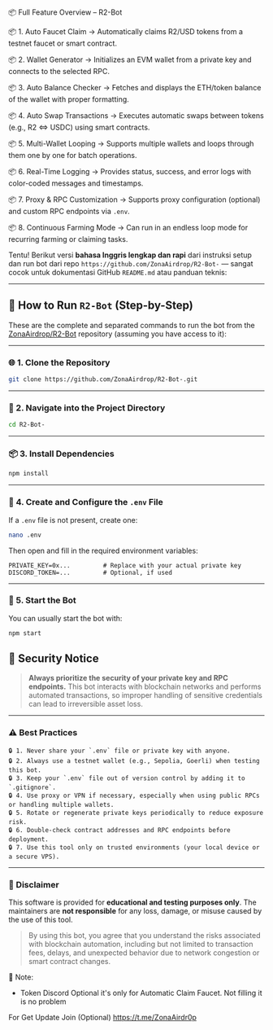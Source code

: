 📦 Full Feature Overview – R2-Bot

📦 1. Auto Faucet Claim
    → Automatically claims R2/USD tokens from a testnet faucet or smart contract.

📦 2. Wallet Generator
    → Initializes an EVM wallet from a private key and connects to the selected RPC.

📦 3. Auto Balance Checker
    → Fetches and displays the ETH/token balance of the wallet with proper formatting.

📦 4. Auto Swap Transactions
    → Executes automatic swaps between tokens (e.g., R2 <=> USDC) using smart contracts.

📦 5. Multi-Wallet Looping
    → Supports multiple wallets and loops through them one by one for batch operations.

📦 6. Real-Time Logging
    → Provides status, success, and error logs with color-coded messages and timestamps.

📦 7. Proxy & RPC Customization
    → Supports proxy configuration (optional) and custom RPC endpoints via `.env`.

📦 8. Continuous Farming Mode
    → Can run in an endless loop mode for recurring farming or claiming tasks.

Tentu! Berikut versi **bahasa Inggris lengkap dan rapi** dari instruksi setup dan run bot dari repo `https://github.com/ZonaAirdrop/R2-Bot-` — sangat cocok untuk dokumentasi GitHub `README.md` atau panduan teknis:

---

## 🚀 How to Run `R2-Bot` (Step-by-Step)

These are the complete and separated commands to run the bot from the [ZonaAirdrop/R2-Bot](https://github.com/ZonaAirdrop/R2-Bot-) repository (assuming you have access to it):

---

### 🌐 1. Clone the Repository

```bash
git clone https://github.com/ZonaAirdrop/R2-Bot-.git
```

---

### 📁 2. Navigate into the Project Directory

```bash
cd R2-Bot-
```

---

### 📦 3. Install Dependencies

```bash
npm install
```

---

### 📝 4. Create and Configure the `.env` File

If a `.env` file is not present, create one:

```bash
nano .env
```

Then open and fill in the required environment variables:

```env
PRIVATE_KEY=0x...         # Replace with your actual private key
DISCORD_TOKEN=...         # Optional, if used
```

---

### 🚀 5. Start the Bot

You can usually start the bot with:

```bash
npm start
```


## 🔐 Security Notice

> **Always prioritize the security of your private key and RPC endpoints.**
> This bot interacts with blockchain networks and performs automated transactions, so improper handling of sensitive credentials can lead to irreversible asset loss.

---

### ⚠️ Best Practices

```
🔒 1. Never share your `.env` file or private key with anyone.
🔒 2. Always use a testnet wallet (e.g., Sepolia, Goerli) when testing this bot.
🔒 3. Keep your `.env` file out of version control by adding it to `.gitignore`.
🔒 4. Use proxy or VPN if necessary, especially when using public RPCs or handling multiple wallets.
🔒 5. Rotate or regenerate private keys periodically to reduce exposure risk.
🔒 6. Double-check contract addresses and RPC endpoints before deployment.
🔒 7. Use this tool only on trusted environments (your local device or a secure VPS).
```

---

### 🚫 Disclaimer

This software is provided for **educational and testing purposes only**.
The maintainers are **not responsible** for any loss, damage, or misuse caused by the use of this tool.

> By using this bot, you agree that you understand the risks associated with blockchain automation, including but not limited to transaction fees, delays, and unexpected behavior due to network congestion or smart contract changes.

📝 Note: 
- Token Discord Optional it's only for Automatic Claim Faucet. Not filling it is no problem 

For Get Update Join (Optional) https://t.me/ZonaAirdr0p
